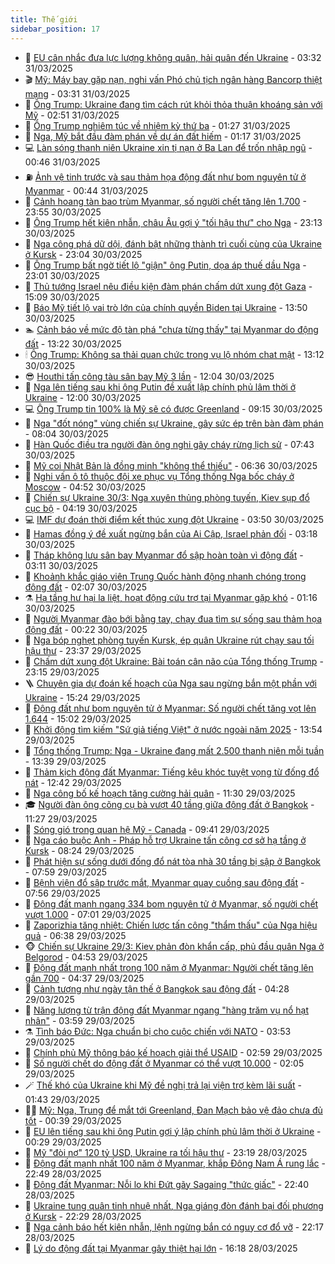 ```yaml
---
title: Thế giới
sidebar_position: 17
---
```


<!-- dantri-the-gioi:START -->
- 🌋 [EU cân nhắc đưa lực lượng không quân, hải quân đến Ukraine](https://dantri.com.vn/the-gioi/eu-can-nhac-dua-luc-luong-khong-quan-hai-quan-den-ukraine-20250331102922146.htm) - 03:32 31/03/2025
- 🎬 [Mỹ: Máy bay gặp nạn, nghi vấn Phó chủ tịch ngân hàng Bancorp thiệt mạng](https://dantri.com.vn/the-gioi/my-may-bay-gap-nan-nghi-van-pho-chu-tich-ngan-hang-bancorp-thiet-mang-20250331100852338.htm) - 03:31 31/03/2025
- 🧰 [Ông Trump: Ukraine đang tìm cách rút khỏi thỏa thuận khoáng sản với Mỹ](https://dantri.com.vn/the-gioi/ong-trump-ukraine-dang-tim-cach-rut-khoi-thoa-thuan-khoang-san-voi-my-20250331094648108.htm) - 02:51 31/03/2025
- 🌋 [Ông Trump nghiêm túc về nhiệm kỳ thứ ba](https://dantri.com.vn/the-gioi/ong-trump-nghiem-tuc-ve-nhiem-ky-thu-ba-20250331082251631.htm) - 01:27 31/03/2025
- 🗽 [Nga, Mỹ bắt đầu đàm phán về dự án đất hiếm](https://dantri.com.vn/the-gioi/nga-my-bat-dau-dam-phan-ve-du-an-dat-hiem-20250331075657026.htm) - 01:17 31/03/2025
- 💻 [Làn sóng thanh niên Ukraine xin tị nạn ở Ba Lan để trốn nhập ngũ](https://dantri.com.vn/the-gioi/lan-song-thanh-nien-ukraine-xin-ti-nan-o-ba-lan-de-tron-nhap-ngu-20250331074121895.htm) - 00:46 31/03/2025
- ⛽️ [Ảnh vệ tinh trước và sau thảm họa động đất như bom nguyên tử ở Myanmar](https://dantri.com.vn/the-gioi/anh-ve-tinh-truoc-va-sau-tham-hoa-dong-dat-nhu-bom-nguyen-tu-o-myanmar-20250331072133448.htm) - 00:44 31/03/2025
- 🤩 [Cảnh hoang tàn bao trùm Myanmar, số người chết tăng lên 1.700](https://dantri.com.vn/the-gioi/canh-hoang-tan-bao-trum-myanmar-so-nguoi-chet-tang-len-1700-20250331064804144.htm) - 23:55 30/03/2025
- 🧐 [Ông Trump hết kiên nhẫn, châu Âu gợi ý &quot;tối hậu thư&quot; cho Nga](https://dantri.com.vn/the-gioi/ong-trump-het-kien-nhan-chau-au-goi-y-toi-hau-thu-cho-nga-20250331054756983.htm) - 23:13 30/03/2025
- 🎊 [Nga công phá dữ dội, đánh bật những thành trì cuối cùng của Ukraine ở Kursk](https://dantri.com.vn/the-gioi/nga-cong-pha-du-doi-danh-bat-nhung-thanh-tri-cuoi-cung-cua-ukraine-o-kursk-20250330231536558.htm) - 23:04 30/03/2025
- 📝 [Ông Trump bất ngờ tiết lộ &quot;giận&quot; ông Putin, dọa áp thuế dầu Nga](https://dantri.com.vn/the-gioi/ong-trump-bat-ngo-tiet-lo-gian-ong-putin-doa-ap-thue-dau-nga-20250330235352765.htm) - 23:01 30/03/2025
- 🤡 [Thủ tướng Israel nêu điều kiện đàm phán chấm dứt xung đột Gaza](https://dantri.com.vn/the-gioi/thu-tuong-israel-neu-dieu-kien-dam-phan-cham-dut-xung-dot-gaza-20250330203315662.htm) - 15:09 30/03/2025
- 🥷 [Báo Mỹ tiết lộ vai trò lớn của chính quyền Biden tại Ukraine](https://dantri.com.vn/the-gioi/bao-my-tiet-lo-vai-tro-lon-cua-chinh-quyen-biden-tai-ukraine-20250330194748073.htm) - 13:50 30/03/2025
- 🏊 [Cảnh báo về mức độ tàn phá &quot;chưa từng thấy&quot; tại Myanmar do động đất](https://dantri.com.vn/the-gioi/canh-bao-ve-muc-do-tan-pha-chua-tung-thay-tai-myanmar-do-dong-dat-20250330201004459.htm) - 13:22 30/03/2025
- 🕯 [Ông Trump: Không sa thải quan chức trong vụ lộ nhóm chat mật](https://dantri.com.vn/the-gioi/ong-trump-khong-sa-thai-quan-chuc-trong-vu-lo-nhom-chat-mat-20250330181511379.htm) - 13:12 30/03/2025
- 😎 [Houthi tấn công tàu sân bay Mỹ 3 lần](https://dantri.com.vn/the-gioi/houthi-tan-cong-tau-san-bay-my-3-lan-20250330172259775.htm) - 12:04 30/03/2025
- 🌈 [Nga lên tiếng sau khi ông Putin đề xuất lập chính phủ lâm thời ở Ukraine](https://dantri.com.vn/the-gioi/nga-len-tieng-sau-khi-ong-putin-de-xuat-lap-chinh-phu-lam-thoi-o-ukraine-20250330174607245.htm) - 12:00 30/03/2025
- 💻 [Ông Trump tin 100% là Mỹ sẽ có được Greenland](https://dantri.com.vn/the-gioi/ong-trump-tin-100-la-my-se-co-duoc-greenland-20250330154721163.htm) - 09:15 30/03/2025
- 🤖 [Nga &quot;đốt nóng&quot; vùng chiến sự Ukraine, gây sức ép trên bàn đàm phán](https://dantri.com.vn/the-gioi/nga-dot-nong-vung-chien-su-ukraine-gay-suc-ep-tren-ban-dam-phan-20250330150023822.htm) - 08:04 30/03/2025
- 🦏 [Hàn Quốc điều tra người đàn ông nghi gây cháy rừng lịch sử](https://dantri.com.vn/the-gioi/han-quoc-dieu-tra-nguoi-dan-ong-nghi-gay-chay-rung-lich-su-20250330144301715.htm) - 07:43 30/03/2025
- 🌁 [Mỹ coi Nhật Bản là đồng minh &quot;không thể thiếu&quot;](https://dantri.com.vn/the-gioi/my-coi-nhat-ban-la-dong-minh-khong-the-thieu-20250330110043719.htm) - 06:36 30/03/2025
- 🐘 [Nghi vấn ô tô thuộc đội xe phục vụ Tổng thống Nga bốc cháy ở Moscow](https://dantri.com.vn/the-gioi/nghi-van-o-to-thuoc-doi-xe-phuc-vu-tong-thong-nga-boc-chay-o-moscow-20250330114308271.htm) - 04:52 30/03/2025
- 🥷 [Chiến sự Ukraine 30/3: Nga xuyên thủng phòng tuyến, Kiev sụp đổ cục bộ](https://dantri.com.vn/the-gioi/chien-su-ukraine-303-nga-xuyen-thung-phong-tuyen-kiev-sup-do-cuc-bo-20250330091005102.htm) - 04:19 30/03/2025
- 💻 [IMF dự đoán thời điểm kết thúc xung đột Ukraine](https://dantri.com.vn/the-gioi/imf-du-doan-thoi-diem-ket-thuc-xung-dot-ukraine-20250330102455103.htm) - 03:50 30/03/2025
- 🎡 [Hamas đồng ý đề xuất ngừng bắn của Ai Cập, Israel phản đối](https://dantri.com.vn/the-gioi/hamas-dong-y-de-xuat-ngung-ban-cua-ai-cap-israel-phan-doi-20250330101716816.htm) - 03:18 30/03/2025
- 🧰 [Tháp không lưu sân bay Myanmar đổ sập hoàn toàn vì động đất](https://dantri.com.vn/the-gioi/thap-khong-luu-san-bay-myanmar-do-sap-hoan-toan-vi-dong-dat-20250330100421516.htm) - 03:11 30/03/2025
- 🥸 [Khoảnh khắc giáo viên Trung Quốc hành động nhanh chóng trong động đất](https://dantri.com.vn/the-gioi/khoanh-khac-giao-vien-trung-quoc-hanh-dong-nhanh-chong-trong-dong-dat-20250330084612340.htm) - 02:07 30/03/2025
- ⚗️ [Hạ tầng hư hại la liệt, hoạt động cứu trợ tại Myanmar gặp khó](https://dantri.com.vn/the-gioi/ha-tang-hu-hai-la-liet-hoat-dong-cuu-tro-tai-myanmar-gap-kho-20250330081406377.htm) - 01:16 30/03/2025
- 🌮 [Người Myanmar đào bới bằng tay, chạy đua tìm sự sống sau thảm họa động đất](https://dantri.com.vn/the-gioi/nguoi-myanmar-dao-boi-bang-tay-chay-dua-tim-su-song-sau-tham-hoa-dong-dat-20250330071459445.htm) - 00:22 30/03/2025
- 🎃 [Nga bóp nghẹt phòng tuyến Kursk, ép quân Ukraine rút chạy sau tối hậu thư](https://dantri.com.vn/the-gioi/nga-bop-nghet-phong-tuyen-kursk-ep-quan-ukraine-rut-chay-sau-toi-hau-thu-20250330062838558.htm) - 23:37 29/03/2025
- 💫 [Chấm dứt xung đột Ukraine: Bài toán cân não của Tổng thống Trump](https://dantri.com.vn/the-gioi/cham-dut-xung-dot-ukraine-bai-toan-can-nao-cua-tong-thong-trump-20250327163440242.htm) - 23:15 29/03/2025
- 🪜 [Chuyên gia dự đoán kế hoạch của Nga sau ngừng bắn một phần với Ukraine](https://dantri.com.vn/the-gioi/chuyen-gia-du-doan-ke-hoach-cua-nga-sau-ngung-ban-mot-phan-voi-ukraine-20250329221748009.htm) - 15:24 29/03/2025
- 🌋 [Động đất như bom nguyên tử ở Myanmar: Số người chết tăng vọt lên 1.644](https://dantri.com.vn/the-gioi/dong-dat-nhu-bom-nguyen-tu-o-myanmar-so-nguoi-chet-tang-vot-len-1644-20250329215540157.htm) - 15:02 29/03/2025
- 🦏 [Khởi động tìm kiếm &quot;Sứ giả tiếng Việt&quot; ở nước ngoài năm 2025](https://dantri.com.vn/the-gioi/khoi-dong-tim-kiem-su-gia-tieng-viet-o-nuoc-ngoai-nam-2025-20250329204254809.htm) - 13:54 29/03/2025
- 👀 [Tổng thống Trump: Nga - Ukraine đang mất 2.500 thanh niên mỗi tuần](https://dantri.com.vn/the-gioi/tong-thong-trump-nga-ukraine-dang-mat-2500-thanh-nien-moi-tuan-20250329203230307.htm) - 13:39 29/03/2025
- 🧰 [Thảm kịch động đất Myanmar: Tiếng kêu khóc tuyệt vọng từ đống đổ nát](https://dantri.com.vn/the-gioi/tham-kich-dong-dat-myanmar-tieng-keu-khoc-tuyet-vong-tu-dong-do-nat-20250329192728571.htm) - 12:42 29/03/2025
- 🚀 [Nga công bố kế hoạch tăng cường hải quân](https://dantri.com.vn/the-gioi/nga-cong-bo-ke-hoach-tang-cuong-hai-quan-20250329170847104.htm) - 11:30 29/03/2025
- 🎓 [Người đàn ông cõng cụ bà vượt 40 tầng giữa động đất ở Bangkok](https://dantri.com.vn/the-gioi/nguoi-dan-ong-cong-cu-ba-vuot-40-tang-giua-dong-dat-o-bangkok-20250329163301808.htm) - 11:27 29/03/2025
- 🥸 [Sóng gió trong quan hệ Mỹ - Canada](https://dantri.com.vn/the-gioi/song-gio-trong-quan-he-my-canada-20250329163921022.htm) - 09:41 29/03/2025
- 🦅 [Nga cáo buộc Anh - Pháp hỗ trợ Ukraine tấn công cơ sở hạ tầng ở Kursk](https://dantri.com.vn/the-gioi/nga-cao-buoc-anh-phap-ho-tro-ukraine-tan-cong-co-so-ha-tang-o-kursk-20250329150557132.htm) - 08:24 29/03/2025
- 🤭 [Phát hiện sự sống dưới đống đổ nát tòa nhà 30 tầng bị sập ở Bangkok](https://dantri.com.vn/the-gioi/phat-hien-su-song-duoi-dong-do-nat-toa-nha-30-tang-bi-sap-o-bangkok-20250329144438229.htm) - 07:59 29/03/2025
- 🤖 [Bệnh viện đổ sập trước mắt, Myanmar quay cuồng sau động đất](https://dantri.com.vn/the-gioi/benh-vien-do-sap-truoc-mat-myanmar-quay-cuong-sau-dong-dat-20250329145626146.htm) - 07:56 29/03/2025
- 🐲 [Động đất mạnh ngang 334 bom nguyên tử ở Myanmar, số người chết vượt 1.000](https://dantri.com.vn/the-gioi/dong-dat-manh-ngang-334-bom-nguyen-tu-o-myanmar-so-nguoi-chet-vuot-1000-20250329135547219.htm) - 07:01 29/03/2025
- 🫣 [Zaporizhia tăng nhiệt: Chiến lược tấn công &quot;thẩm thấu&quot; của Nga hiệu quả](https://dantri.com.vn/the-gioi/zaporizhia-tang-nhiet-chien-luoc-tan-cong-tham-thau-cua-nga-hieu-qua-20250329113156094.htm) - 06:38 29/03/2025
- 🐵 [Chiến sự Ukraine 29/3: Kiev phản đòn khẩn cấp, phủ đầu quân Nga ở Belgorod](https://dantri.com.vn/the-gioi/chien-su-ukraine-293-kiev-phan-don-khan-cap-phu-dau-quan-nga-o-belgorod-20250329114508954.htm) - 04:53 29/03/2025
- 🫶 [Động đất mạnh nhất trong 100 năm ở Myanmar: Người chết tăng lên gần 700](https://dantri.com.vn/the-gioi/dong-dat-manh-nhat-trong-100-nam-o-myanmar-nguoi-chet-tang-len-gan-700-20250329113115176.htm) - 04:37 29/03/2025
- 💃 [Cảnh tượng như ngày tận thế ở Bangkok sau động đất](https://dantri.com.vn/the-gioi/canh-tuong-nhu-ngay-tan-the-o-bangkok-sau-dong-dat-20250329105514167.htm) - 04:28 29/03/2025
- 💫 [Năng lượng từ trận động đất Myanmar ngang &quot;hàng trăm vụ nổ hạt nhân&quot;](https://dantri.com.vn/the-gioi/nang-luong-tu-tran-dong-dat-myanmar-ngang-hang-tram-vu-no-hat-nhan-20250329100055934.htm) - 03:59 29/03/2025
- ⚗️ [Tình báo Đức: Nga chuẩn bị cho cuộc chiến với NATO](https://dantri.com.vn/the-gioi/tinh-bao-duc-nga-chuan-bi-cho-cuoc-chien-voi-nato-20250329103145611.htm) - 03:53 29/03/2025
- 🥷 [Chính phủ Mỹ thông báo kế hoạch giải thể USAID](https://dantri.com.vn/the-gioi/chinh-phu-my-thong-bao-ke-hoach-giai-the-usaid-20250329092634853.htm) - 02:59 29/03/2025
- 🥸 [Số người chết do động đất ở Myanmar có thể vượt 10.000](https://dantri.com.vn/the-gioi/so-nguoi-chet-do-dong-dat-o-myanmar-co-the-vuot-10000-20250329085356095.htm) - 02:05 29/03/2025
- 🪄 [Thế khó của Ukraine khi Mỹ đề nghị trả lại viện trợ kèm lãi suất](https://dantri.com.vn/the-gioi/the-kho-cua-ukraine-khi-my-de-nghi-tra-lai-vien-tro-kem-lai-suat-20250329083729938.htm) - 01:43 29/03/2025
- 🧑‍💻 [Mỹ: Nga, Trung để mắt tới Greenland, Đan Mạch bảo vệ đảo chưa đủ tốt](https://dantri.com.vn/the-gioi/my-nga-trung-de-mat-toi-greenland-dan-mach-bao-ve-dao-chua-du-tot-20250329072610071.htm) - 00:39 29/03/2025
- 🤭 [EU lên tiếng sau khi ông Putin gợi ý lập chính phủ lâm thời ở Ukraine](https://dantri.com.vn/the-gioi/eu-len-tieng-sau-khi-ong-putin-goi-y-lap-chinh-phu-lam-thoi-o-ukraine-20250329072428225.htm) - 00:29 29/03/2025
- 🗽 [Mỹ &quot;đòi nợ&quot; 120 tỷ USD, Ukraine ra tối hậu thư](https://dantri.com.vn/the-gioi/my-doi-no-120-ty-usd-ukraine-ra-toi-hau-thu-20250329060858444.htm) - 23:19 28/03/2025
- 🤖 [Động đất mạnh nhất 100 năm ở Myanmar, khắp Đông Nam Á rung lắc](https://dantri.com.vn/the-gioi/dong-dat-manh-nhat-100-nam-o-myanmar-khap-dong-nam-a-rung-lac-20250329054246640.htm) - 22:49 28/03/2025
- 🌈 [Động đất Myanmar: Nỗi lo khi Đứt gãy Sagaing &quot;thức giấc&quot;](https://dantri.com.vn/the-gioi/dong-dat-myanmar-noi-lo-khi-dut-gay-sagaing-thuc-giac-20250328230442664.htm) - 22:40 28/03/2025
- 🤩 [Ukraine tung quân tinh nhuệ nhất, Nga giáng đòn đánh bại đối phương ở Kursk](https://dantri.com.vn/the-gioi/ukraine-tung-quan-tinh-nhue-nhat-nga-giang-don-danh-bai-doi-phuong-o-kursk-20250329000112028.htm) - 22:29 28/03/2025
- 🤗 [Nga cảnh báo hết kiên nhẫn, lệnh ngừng bắn có nguy cơ đổ vỡ](https://dantri.com.vn/the-gioi/nga-canh-bao-het-kien-nhan-lenh-ngung-ban-co-nguy-co-do-vo-20250329004724224.htm) - 22:17 28/03/2025
- 🙉 [Lý do động đất tại Myanmar gây thiệt hại lớn](https://dantri.com.vn/the-gioi/ly-do-dong-dat-tai-myanmar-gay-thiet-hai-lon-20250328231133091.htm) - 16:18 28/03/2025<!-- dantri-the-gioi:END -->
